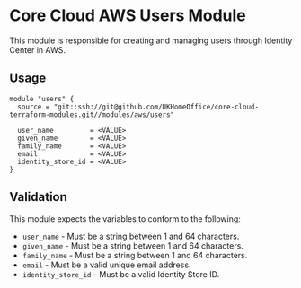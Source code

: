 # Core Cloud AWS Users Module

This module is responsible for creating and managing users through Identity Center in AWS.

## Usage

```hcl
module "users" {
  source = "git::ssh://git@github.com/UKHomeOffice/core-cloud-terraform-modules.git//modules/aws/users"

  user_name         = <VALUE>
  given_name        = <VALUE>
  family_name       = <VALUE>
  email             = <VALUE>
  identity_store_id = <VALUE>
}
```

## Validation

This module expects the variables to conform to the following:
- `user_name` - Must be a string between 1 and 64 characters.
- `given_name` - Must be a string between 1 and 64 characters.
- `family_name` - Must be a string between 1 and 64 characters.
- `email` - Must be a valid unique email address.
- `identity_store_id` - Must be a valid Identity Store ID.
